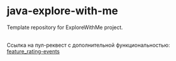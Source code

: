 # java-explore-with-me
Template repository for ExploreWithMe project.

<br> Ссылка на пул-реквест с дополнительной функциональностью: [feature_rating-events](https://github.com/DanSBol/java-explore-with-me/pull/12)
